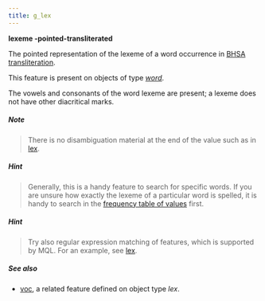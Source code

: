 ```yaml
---
title: g_lex
---
```


**lexeme -pointed-transliterated**


The pointed representation of the lexeme of a word occurrence in 
[BHSA transliteration]({{site.shebanq}}/static/docs/BHSA-transcription.pdf).

This feature is present on objects of type [*word*](otype).

The vowels and consonants of the word lexeme are present; a lexeme does not have other diacritical marks.

##### Note
> There is no disambiguation material at the end of the value such as in [lex](lex).

##### Hint
> Generally, this is a handy feature to search for specific words.
If you are unsure how exactly the lexeme of a particular word is spelled, it is handy to search in the
[frequency table of values](../index/g_lex)
first. 

##### Hint
> Try also regular expression matching of features, which is supported by MQL. For an example, see [lex](lex).

##### See also

* [voc](voc), a related feature defined on object type *lex*.
